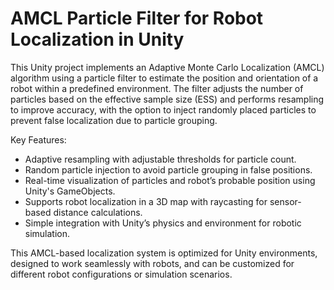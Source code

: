 # AMCL Particle Filter for Robot Localization in Unity

This Unity project implements an Adaptive Monte Carlo Localization (AMCL) algorithm using a particle filter to estimate the position and orientation of a robot within a predefined environment. The filter adjusts the number of particles based on the effective sample size (ESS) and performs resampling to improve accuracy, with the option to inject randomly placed particles to prevent false localization due to particle grouping.

Key Features:
- Adaptive resampling with adjustable thresholds for particle count.
- Random particle injection to avoid particle grouping in false positions.
- Real-time visualization of particles and robot’s probable position using Unity's GameObjects.
- Supports robot localization in a 3D map with raycasting for sensor-based distance calculations.
- Simple integration with Unity’s physics and environment for robotic simulation.

This AMCL-based localization system is optimized for Unity environments, designed to work seamlessly with robots, and can be customized for different robot configurations or simulation scenarios.
